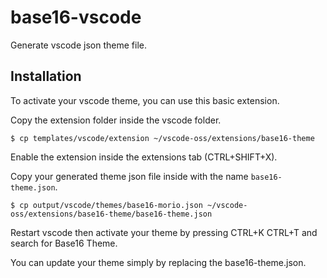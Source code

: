 # base16-vscode

Generate vscode json theme file.

## Installation

To activate your vscode theme, you can use this basic extension.

Copy the extension folder inside the vscode folder.

```
$ cp templates/vscode/extension ~/vscode-oss/extensions/base16-theme
```

Enable the extension inside the extensions tab (CTRL+SHIFT+X).

Copy your generated theme json file inside with the name `base16-theme.json`.

```
$ cp output/vscode/themes/base16-morio.json ~/vscode-oss/extensions/base16-theme/base16-theme.json
```

Restart vscode then activate your theme by pressing CTRL+K CTRL+T and search for Base16 Theme.

You can update your theme simply by replacing the base16-theme.json.